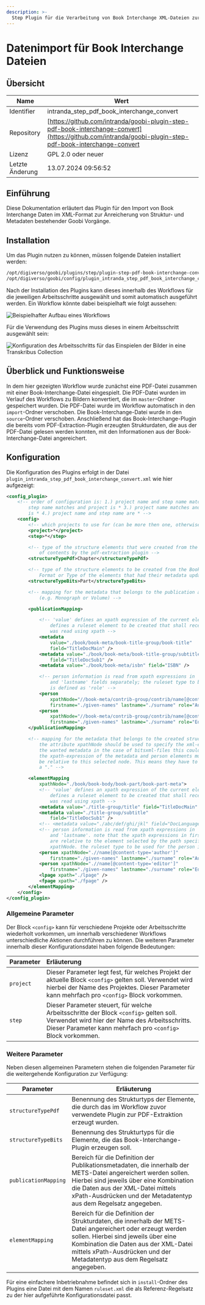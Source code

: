 ```yaml
---
description: >-
  Step Plugin für die Verarbeitung von Book Interchange XML-Dateien zur Anreicherung von Struktur und Metadaten bestehender Goobi Vorgänge
---
```


# Datenimport für Book Interchange Dateien

## Übersicht

Name                     | Wert
-------------------------|-----------
Identifier               | intranda_step_pdf_book_interchange_convert
Repository               | [https://github.com/intranda/goobi-plugin-step-pdf-book-interchange-convert](https://github.com/intranda/goobi-plugin-step-pdf-book-interchange-convert
Lizenz              | GPL 2.0 oder neuer 
Letzte Änderung    | 13.07.2024 09:56:52


## Einführung
Diese Dokumentation erläutert das Plugin für den Import von Book Interchange Daten im XML-Format zur Anreicherung von Struktur- und Metadaten bestehender Goobi Vorgänge.

## Installation
Um das Plugin nutzen zu können, müssen folgende Dateien installiert werden:

```bash
/opt/digiverso/goobi/plugins/step/plugin-step-pdf-book-interchange-convert-base.jar
/opt/digiverso/goobi/config/plugin_intranda_step_pdf_book_interchange_convert.xml
```

Nach der Installation des Plugins kann dieses innerhalb des Workflows für die jeweiligen Arbeitsschritte ausgewählt und somit automatisch ausgeführt werden. Ein Workflow könnte dabei beispielhaft wie folgt aussehen:

![Beispielhafter Aufbau eines Workflows](images/goobi-plugin-step-pdf-book-interchange-convert_workflow_de.png)

Für die Verwendung des Plugins muss dieses in einem Arbeitsschritt ausgewählt sein:

![Konfiguration des Arbeitsschritts für das Einspielen der Bilder in eine Transkribus Collection](images/goobi-plugin-step-pdf-book-interchange-convert_step_de.png)


## Überblick und Funktionsweise
In dem hier gezeigten Workflow wurde zunächst eine PDF-Datei zusammen mit einer Book-Interchange-Datei eingespielt. Die PDF-Datei wurden im Verlauf des Workflows zu Bildern konvertiert, die im `master`-Ordner gespeichert wurden. Die PDF-Datei wurde im Workflow automatisch in den `import`-Ordner verschoben. Die Book-Interchange-Datei wurde in den `source`-Ordner verschoben. Anschließend hat das Book-Interchange-Plugin die bereits vom PDF-Extraction-Plugin erzeugten Strukturdaten, die aus der PDF-Datei gelesen werden konnten, mit den Informationen aus der Book-Interchange-Datei angereichert. 


## Konfiguration
Die Konfiguration des Plugins erfolgt in der Datei `plugin_intranda_step_pdf_book_interchange_convert.xml` wie hier aufgezeigt:

```xml
<config_plugin>
	<!-- order of configuration is: 1.) project name and step name matches 2.) 
		step name matches and project is * 3.) project name matches and step name 
		is * 4.) project name and step name are * -->
	<config>
		<!-- which projects to use for (can be more then one, otherwise use *) -->
		<project>*</project>
		<step>*</step>

		<!-- type of the structure elements that were created from the pdf table 
			of contents by the pdf-extraction plugin -->
		<structureTypePdf>Chapter</structureTypePdf>

		<!-- type of the structure elements to be created from the Book Interchange 
			Format or Type of the elements that had their metadata updated -->
		<structureTypeBits>Part</structureTypeBits>

		<!-- mapping for the metadata that belongs to the publication aka topstruct 
			(e.g. Monograph or Volume) -->

		<publicationMapping>

			<!-- 'value' defines an xpath expression of the current element; 'field' 
				defines a ruleset element to be created that shall receive the value that 
				was read using xpath -->
			<metadata
				value="./book/book-meta/book-title-group/book-title"
				field="TitleDocMain" />
			<metadata value="./book/book-meta/book-title-group/subtitle"
				field="TitleDocSub1" />
			<metadata value="./book/book-meta/isbn" field="ISBN" />

			<!-- person information is read from xpath expressions in 'firstname' 
				and 'lastname' fields separately; the ruleset type to be used for the person 
				is defined as 'role' -->
			<person
				xpathNode="//book-meta/contrib-group/contrib/name[@content-type='author']"
				firstname="./given-names" lastname="./surname" role="Author" />
			<person
				xpathNode="//book-meta/contrib-group/contrib/name[@content-type='editor']"
				firstname="./given-names" lastname="./surname" role="Editor" />
		</publicationMapping>

		<!-- mapping for the metadata that belongs to the created structure elements 
			the attribute xpathNode should be used to specify the xml-elements that have 
			the wanted metadata in the case of bitsxml-files this could be "book-part-meta". 
			the xpath-expression of the metadata and person elements must 
			be relative to this selected node. This means they have to start with 
			a "." -->

		<elementMapping
			xpathNode="./book/book-body/book-part/book-part-meta">
			<!-- 'value' defines an xpath expression of the current element; 'field' 
				defines a ruleset element to be created that shall receive the value that 
				was read using xpath -->
			<metadata value="./title-group/title" field="TitleDocMain" />
			<metadata value="./title-group/subtitle"
				field="TitleDocSub1" />
			<!-- <metadata value="./abc/def/ghi/jkl" field="DocLanguage" /> -->
			<!-- person information is read from xpath expressions in 'firstname' 
				and 'lastname'. note that the xpath expressions in firstname and lastname 
				are relative to the element selected by the path specified by the attribute 
				xpathNode. the ruleset type to be used for the person is defined by the attribute 'role' -->
			<person xpathNode=".//name[@content-type='author']"
				firstname="./given-names" lastname="./surname" role="Author" />
			<person xpathNode=".//name[@content-type='editor']"
				firstname="./given-names" lastname="./surname" role="Editor" />
			<lpage xpath="./lpage" />
			<fpage xpath="./fpage" />
		</elementMapping>
	</config>
</config_plugin>
```

### Allgemeine Parameter 
Der Block `<config>` kann für verschiedene Projekte oder Arbeitsschritte wiederholt vorkommen, um innerhalb verschiedener Workflows unterschiedliche Aktionen durchführen zu können. Die weiteren Parameter innerhalb dieser Konfigurationsdatei haben folgende Bedeutungen: 

| Parameter | Erläuterung | 
| :-------- | :---------- | 
| `project` | Dieser Parameter legt fest, für welches Projekt der aktuelle Block `<config>` gelten soll. Verwendet wird hierbei der Name des Projektes. Dieser Parameter kann mehrfach pro `<config>` Block vorkommen. | 
| `step` | Dieser Parameter steuert, für welche Arbeitsschritte der Block `<config>` gelten soll. Verwendet wird hier der Name des Arbeitsschritts. Dieser Parameter kann mehrfach pro `<config>` Block vorkommen. | 


### Weitere Parameter 
Neben diesen allgemeinen Parametern stehen die folgenden Parameter für die weitergehende Konfiguration zur Verfügung: 


Parameter               | Erläuterung
------------------------|-----------
`structureTypePdf`      | Benennung des Strukturtyps der Elemente, die durch das im Workflow zuvor verwendete Plugin zur PDF-Extraktion erzeugt wurden.
`structureTypeBits`      | Benennung des Strukturtyps für die Elemente, die das Book-Interchange-Plugin erzeugen soll.
`publicationMapping`      | Bereich für die Definition der Publikationsmetadaten, die innerhalb der METS-Datei angereichert werden sollen. Hierbei sind jeweils über eine Kombination die Daten aus der XML-Datei mittels xPath-Ausdrücken und der Metadatentyp aus dem Regelsatz angegeben.
`elementMapping`      | Bereich für die Definition der Strukturdaten, die innerhalb der METS-Datei angereichert oder erzeugt werden sollen. Hierbei sind jeweils über eine Kombination die Daten aus der XML-Datei mittels xPath-Ausdrücken und der Metadatentyp aus dem Regelsatz angegeben.

Für eine einfachere Inbetriebnahme befindet sich in `install`-Ordner des Plugins eine Datei mit dem Namen `ruleset.xml` die als Referenz-Regelsatz zu der hier aufgeführte Konfigurationsdatei passt.